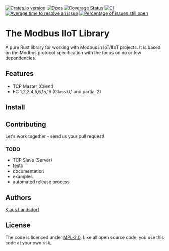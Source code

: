 [![Crates.io version](https://img.shields.io/crates/v/modbus-iiot.svg)](https://crates.io/crates/modbus-iiot)
[![Docs](https://docs.rs/modbus-iiot/badge.svg)](https://docs.rs/modbus-iiot/)
[![Coverage Status](https://coveralls.io/repos/github/BiancoRoyal/modbus-iiot-rust/badge.svg?branch=master)](https://coveralls.io/github/BiancoRoyal/modbus-iiot-rust?branch=master)
[![CI](https://travis-ci.org/BiancoRoyal/modbus-iiot-rust.svg?branch=master)](https://travis-ci.org/BiancoRoyal/modbus-iiot-rust/)
[![Average time to resolve an issue](http://isitmaintained.com/badge/resolution/BiancoRoyal/modbus-iiot-rust.svg)](http://isitmaintained.com/project/BiancoRoyal/modbus-iiot-rust "Average time to resolve an issue")
[![Percentage of issues still open](http://isitmaintained.com/badge/open/BiancoRoyal/modbus-iiot-rust.svg)](http://isitmaintained.com/project/BiancoRoyal/modbus-iiot-rust "Percentage of issues still open")

The Modbus IIoT Library
========================

 A pure Rust library for working with Modbus in IoT/IIoT projects. It is based on the Modbus protocol specification with the focus on no or few dependencies.

## Features

* TCP Master (Client)
* FC 1,2,3,4,5,6,15,16 (Class 0,1 and partial 2)

## Install

## Contributing

Let's work together - send us your pull request!

### TODO

* TCP Slave (Server)
* tests
* documentation
* examples
* automated release process

## Authors
[Klaus Landsdorf][1]

## License
The code is licenced under [MPL-2.0](https://opensource.org/licenses/MPL-2.0). Like all open source code, you use this code at your own risk. 


[1]:https://github.com/biancode